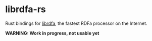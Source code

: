 librdfa-rs
==========

Rust bindings for [librdfa](https://github.com/rdfa/librdfa/https://github.com/rdfa/librdfa/), the fastest RDFa processor on the Internet.

**WARNING: Work in progress, not usable yet**